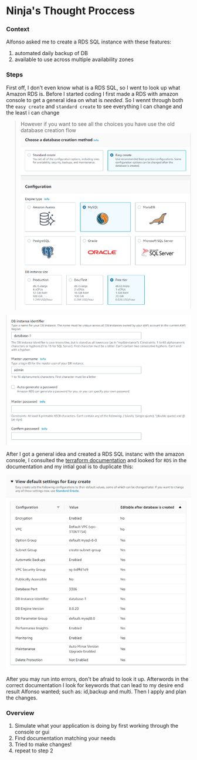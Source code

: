 # Ninja's Thought Proccess

### Context 

Alfonso asked me to create a RDS SQL instance with these features:

1. automated daily backup of DB
1. available to use across multiple availability zones


### Steps

First off, I don't even know what is a RDS SQL, so I went to look up what Amazon RDS is. Before I started coding I first made a RDS with amazon console to get a general idea on what is *needed*. So I wennt through both the `easy create` and `standard create` to see everything I can change and the least i can change

> However if you want to see all the choices you have use the old database creation flow
![Easy Create](./images/1.png)

![Settings](./images/2.png)

After I got a general idea and created a RDS SQL instanc with the amazon console, I consulted the [terraform documentation](https://registry.terraform.io/providers/hashicorp/aws/latest/docs/resources/) and looked for `RDS` in the documentation and my intial goal is to duplicate this:

![Default Settings](./images/3.png)

After you may run into errors, don't be afraid to look it up. Afterwords in the correct documentation I look for keywords that can lead to my desire end result Alfonso wanted; such as: id,backup and multi. Then I apply and plan the changes.

### Overview

1. Simulate what your application is doing by first working through the console or gui
1. Find documentation matching your needs
1. Tried to make changes!
1. repeat to step 2
